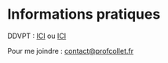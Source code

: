 # Informations pratiques



DDVPT : [ICI](https://cloud.profcollet.fr/index.php/s/zwrZbQeJnHJkpAJ) ou [ICI](bit.ly/DDVPT2020)

Pour me joindre : contact@profcollet.fr 





